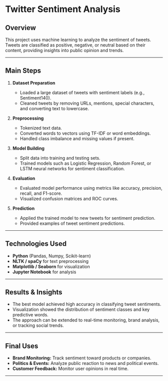 # Twitter Sentiment Analysis

## Overview

This project uses machine learning to analyze the sentiment of tweets. Tweets are classified as positive, negative, or neutral based on their content, providing insights into public opinion and trends.

---

## Main Steps

1. **Dataset Preparation**
    - Loaded a large dataset of tweets with sentiment labels (e.g., Sentiment140).
    - Cleaned tweets by removing URLs, mentions, special characters, and converting text to lowercase.

2. **Preprocessing**
    - Tokenized text data.
    - Converted words to vectors using TF-IDF or word embeddings.
    - Handled class imbalance and missing values if present.

3. **Model Building**
    - Split data into training and testing sets.
    - Trained models such as Logistic Regression, Random Forest, or LSTM neural networks for sentiment classification.

4. **Evaluation**
    - Evaluated model performance using metrics like accuracy, precision, recall, and F1-score.
    - Visualized confusion matrices and ROC curves.

5. **Prediction**
    - Applied the trained model to new tweets for sentiment prediction.
    - Provided examples of tweet sentiment predictions.

---

## Technologies Used

- **Python** (Pandas, Numpy, Scikit-learn)
- **NLTK / spaCy** for text preprocessing
- **Matplotlib / Seaborn** for visualization
- **Jupyter Notebook** for analysis

---

## Results & Insights

- The best model achieved high accuracy in classifying tweet sentiments.
- Visualization showed the distribution of sentiment classes and key predictive words.
- The approach can be extended to real-time monitoring, brand analysis, or tracking social trends.

---

## Final Uses

- **Brand Monitoring:** Track sentiment toward products or companies.
- **Politics & Events:** Analyze public reaction to news and political events.
- **Customer Feedback:** Monitor user opinions in real time.

---
